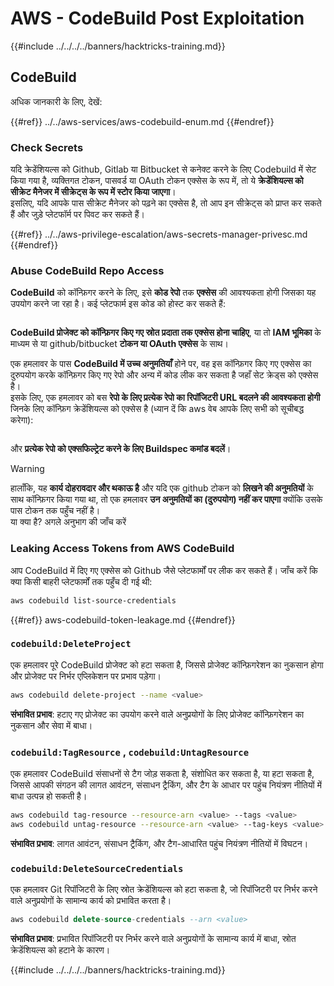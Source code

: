 # AWS - CodeBuild Post Exploitation

{{#include ../../../../banners/hacktricks-training.md}}

## CodeBuild

अधिक जानकारी के लिए, देखें:

{{#ref}}
../../aws-services/aws-codebuild-enum.md
{{#endref}}

### Check Secrets

यदि क्रेडेंशियल्स को Github, Gitlab या Bitbucket से कनेक्ट करने के लिए Codebuild में सेट किया गया है, व्यक्तिगत टोकन, पासवर्ड या OAuth टोकन एक्सेस के रूप में, तो ये **क्रेडेंशियल्स को सीक्रेट मैनेजर में सीक्रेट्स के रूप में स्टोर किया जाएगा**।\
इसलिए, यदि आपके पास सीक्रेट मैनेजर को पढ़ने का एक्सेस है, तो आप इन सीक्रेट्स को प्राप्त कर सकते हैं और जुड़े प्लेटफॉर्म पर पिवट कर सकते हैं।

{{#ref}}
../../aws-privilege-escalation/aws-secrets-manager-privesc.md
{{#endref}}

### Abuse CodeBuild Repo Access

**CodeBuild** को कॉन्फ़िगर करने के लिए, इसे **कोड रेपो** तक **एक्सेस** की आवश्यकता होगी जिसका यह उपयोग करने जा रहा है। कई प्लेटफार्म इस कोड को होस्ट कर सकते हैं:

<figure><img src="../../../../images/image (96).png" alt=""><figcaption></figcaption></figure>

**CodeBuild प्रोजेक्ट को कॉन्फ़िगर किए गए स्रोत प्रदाता तक एक्सेस होना चाहिए**, या तो **IAM भूमिका** के माध्यम से या github/bitbucket **टोकन या OAuth एक्सेस** के साथ।

एक हमलावर के पास **CodeBuild में उच्च अनुमतियाँ** होने पर, वह इस कॉन्फ़िगर किए गए एक्सेस का दुरुपयोग करके कॉन्फ़िगर किए गए रेपो और अन्य में कोड लीक कर सकता है जहाँ सेट क्रेड्स को एक्सेस है।\
इसके लिए, एक हमलावर को बस **रेपो के लिए प्रत्येक रेपो का रिपॉजिटरी URL बदलने की आवश्यकता होगी** जिनके लिए कॉन्फ़िग क्रेडेंशियल्स को एक्सेस है (ध्यान दें कि aws वेब आपके लिए सभी को सूचीबद्ध करेगा):

<figure><img src="../../../../images/image (107).png" alt=""><figcaption></figcaption></figure>

और **प्रत्येक रेपो को एक्सफिल्ट्रेट करने के लिए Buildspec कमांड बदलें**।

> [!WARNING]
> हालाँकि, यह **कार्य दोहरावदार और थकाऊ है** और यदि एक github टोकन को **लिखने की अनुमतियों** के साथ कॉन्फ़िगर किया गया था, तो एक हमलावर **उन अनुमतियों का (दुरुपयोग) नहीं कर पाएगा** क्योंकि उसके पास टोकन तक पहुँच नहीं है।\
> या क्या है? अगले अनुभाग की जाँच करें

### Leaking Access Tokens from AWS CodeBuild

आप CodeBuild में दिए गए एक्सेस को Github जैसे प्लेटफार्मों पर लीक कर सकते हैं। जाँच करें कि क्या किसी बाहरी प्लेटफार्मों तक पहुँच दी गई थी:
```bash
aws codebuild list-source-credentials
```
{{#ref}}
aws-codebuild-token-leakage.md
{{#endref}}

### `codebuild:DeleteProject`

एक हमलावर पूरे CodeBuild प्रोजेक्ट को हटा सकता है, जिससे प्रोजेक्ट कॉन्फ़िगरेशन का नुकसान होगा और प्रोजेक्ट पर निर्भर एप्लिकेशन पर प्रभाव पड़ेगा।
```bash
aws codebuild delete-project --name <value>
```
**संभावित प्रभाव**: हटाए गए प्रोजेक्ट का उपयोग करने वाले अनुप्रयोगों के लिए प्रोजेक्ट कॉन्फ़िगरेशन का नुकसान और सेवा में बाधा।

### `codebuild:TagResource` , `codebuild:UntagResource`

एक हमलावर CodeBuild संसाधनों से टैग जोड़ सकता है, संशोधित कर सकता है, या हटा सकता है, जिससे आपकी संगठन की लागत आवंटन, संसाधन ट्रैकिंग, और टैग के आधार पर पहुंच नियंत्रण नीतियों में बाधा उत्पन्न हो सकती है।
```bash
aws codebuild tag-resource --resource-arn <value> --tags <value>
aws codebuild untag-resource --resource-arn <value> --tag-keys <value>
```
**संभावित प्रभाव**: लागत आवंटन, संसाधन ट्रैकिंग, और टैग-आधारित पहुंच नियंत्रण नीतियों में विघटन।

### `codebuild:DeleteSourceCredentials`

एक हमलावर Git रिपॉजिटरी के लिए स्रोत क्रेडेंशियल्स को हटा सकता है, जो रिपॉजिटरी पर निर्भर करने वाले अनुप्रयोगों के सामान्य कार्य को प्रभावित करता है।
```sql
aws codebuild delete-source-credentials --arn <value>
```
**संभावित प्रभाव**: प्रभावित रिपॉजिटरी पर निर्भर करने वाले अनुप्रयोगों के सामान्य कार्य में बाधा, स्रोत क्रेडेंशियल्स को हटाने के कारण। 

{{#include ../../../../banners/hacktricks-training.md}}
